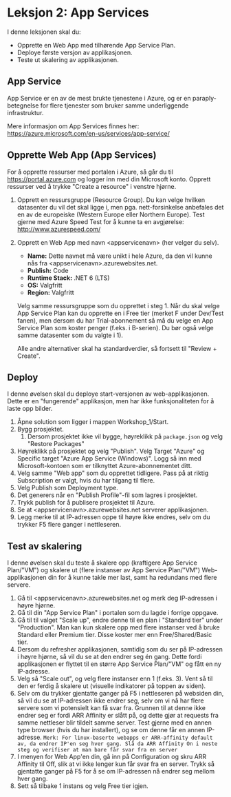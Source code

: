 # Leksjon 2: App Services

I denne leksjonen skal du:

* Opprette en Web App med tilhørende App Service Plan.
* Deploye første versjon av applikasjonen.
* Teste ut skalering av applikasjonen.

## App Service

App Service er en av de mest brukte tjenestene i Azure, og er en paraply-betegnelse for flere tjenester som bruker samme underliggende infrastruktur.

Mere informasjon om App Services finnes her: https://azure.microsoft.com/en-us/services/app-service/

## Opprette Web App (App Services)

For å opprette ressurser med portalen i Azure, så går du til https://portal.azure.com og logger inn med din Microsoft konto. Opprett ressurser ved å trykke "Create a resource" i venstre hjørne.

1. Opprett en ressursgruppe (Resource Group). Du kan velge hvilken datasenter du vil det skal ligge i, men pga. nett-forsinkelse anbefales det en av de europeiske  (Western Europe eller Northern Europe). Test gjerne med Azure Speed Test for å kunne ta en avgjørelse: http://www.azurespeed.com/
1. Opprett en Web App med navn &lt;appservicenavn&gt; (her velger du selv).
   
    * <b>Name:</b> Dette navnet må være unikt i hele Azure, da den vil kunne   nås fra &lt;appservicenavn&gt;.azurewebsites.net. 
    * <b>Publish:</b> Code
    * <b>Runtime Stack:</b> .NET 6 (LTS)
    * <b>OS:</b> Valgfritt
    * <b>Region:</b> Valgfritt

    Velg samme ressursgruppe som du opprettet i steg 1. Når du skal velge App Service Plan kan du opprette en i Free tier (merket F under Dev/Test fanen), men dersom du har Trial-abonnement så må du velge en App Service Plan som koster penger (f.eks. i B-serien). Du bør også velge samme datasenter som du valgte i 1).

    Alle andre alternativer skal ha standardverdier, så fortsett til "Review + Create".
 

##  Deploy 

I denne øvelsen skal du deploye start-versjonen av web-applikasjonen. Dette er en "fungerende" applikasjon, men har ikke funksjonaliteten for å laste opp bilder.

1. Åpne solution som ligger i mappen Workshop_1/Start.
1. Bygg prosjektet.
   1. Dersom prosjektet ikke vil bygge, høyreklikk på `package.json` og velg "Restore Packages"
1. Høyreklikk på prosjektet og velg "Publish". Velg Target "Azure" og Specific target "Azure App Service (Windows)". Logg så inn med Microsoft-kontoen som er tilknyttet Azure-abonnementet ditt.
1. Velg samme "Web app" som du opprettet tidligere. Pass på at riktig  Subscription er valgt, hvis du har tilgang til flere.
1. Velg Publish som Deployment type.
1. Det generers når en "Publish Profile"-fil som lagres i prosjektet.
1. Trykk publish for å publisere prosjektet til Azure.
1. Se at &lt;appservicenavn&gt;.azurewebsites.net serverer applikasjonen.
1.  Legg merke til at IP-adressen oppe til høyre ikke endres, selv om du trykker F5 flere ganger i nettleseren.

## Test av skalering 

I denne øvelsen skal du teste å skalere opp (kraftigere App Service Plan/"VM") og skalere ut (flere instanser av App Service Plan/"VM") Web-applikasjonen din for å kunne takle mer last, samt ha redundans med flere servere.

1. Gå til &lt;appservicenavn&gt;.azurewebsites.net og merk deg IP-adressen i høyre hjørne.
1. Gå til din "App Service Plan" i portalen som du lagde i forrige oppgave.
1. Gå til til valget "Scale up", endre denne til en plan i "Standard tier" under "Production". Man kan kun skalere opp med flere instanser ved å bruke Standard eller Premium tier. Disse koster mer enn Free/Shared/Basic tier.
1. Dersom du refresher applikasjonen, samtidig som du ser på IP-adressen i høyre hjørne, så vil du se at den endrer seg én gang. Dette fordi applikasjonen er flyttet til en større App Service Plan/"VM" og fått en ny IP-adresse.
1. Velg så "Scale out", og velg flere instanser enn 1 (f.eks. 3). Vent så til den er ferdig å skalere ut (visuelle indikatorer på toppen av siden).
1. Selv om du trykker gjentatte ganger på F5 i nettleseren på websiden din, så vil du se at IP-adressen ikke endrer seg, selv om vi nå har flere servere som vi potensielt kan få svar fra. Grunnen til at denne ikke endrer seg er fordi ARR Affinity er slått på, og dette gjør at requests fra samme nettleser blir tildelt samme server. Test gjerne med en annen type browser (hvis du har installert), og se om denne får en annen IP-adresse. `Merk: For linux-baserte webapps er ARR-affinity default av, da endrer IP'en seg hver gang. Slå da ARR Affinity On i neste steg og verifiser at man bare får svar fra en server`
1. I menyen for Web App'en din, gå inn på Configuration og skru ARR Affinity til Off, slik at vi ikke lenger kun får svar fra en server. Trykk så gjentatte ganger på F5 for å se om IP-adressen nå endrer seg mellom hver gang.
1. Sett så tilbake 1 instans og velg Free tier igjen.

